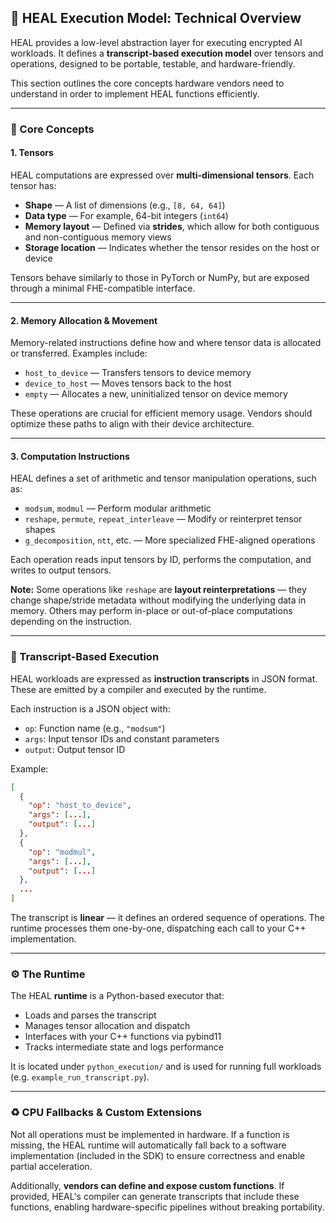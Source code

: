
## 🧠 HEAL Execution Model: Technical Overview

HEAL provides a low-level abstraction layer for executing encrypted AI workloads. It defines a **transcript-based execution model** over tensors and operations, designed to be portable, testable, and hardware-friendly.

This section outlines the core concepts hardware vendors need to understand in order to implement HEAL functions efficiently.

---

### 📐 Core Concepts

#### 1. **Tensors**

HEAL computations are expressed over **multi-dimensional tensors**. Each tensor has:

- **Shape** — A list of dimensions (e.g., `[8, 64, 64]`)
- **Data type** — For example, 64-bit integers (`int64`)
- **Memory layout** — Defined via **strides**, which allow for both contiguous and non-contiguous memory views
- **Storage location** — Indicates whether the tensor resides on the host or device

Tensors behave similarly to those in PyTorch or NumPy, but are exposed through a minimal FHE-compatible interface.

---

#### 2. **Memory Allocation & Movement**

Memory-related instructions define how and where tensor data is allocated or transferred. Examples include:

- `host_to_device` — Transfers tensors to device memory
- `device_to_host` — Moves tensors back to the host
- `empty` — Allocates a new, uninitialized tensor on device memory

These operations are crucial for efficient memory usage. Vendors should optimize these paths to align with their device architecture.

---

#### 3. **Computation Instructions**

HEAL defines a set of arithmetic and tensor manipulation operations, such as:

- `modsum`, `modmul` — Perform modular arithmetic
- `reshape`, `permute`, `repeat_interleave` — Modify or reinterpret tensor shapes
- `g_decomposition`, `ntt`, etc. — More specialized FHE-aligned operations

Each operation reads input tensors by ID, performs the computation, and writes to output tensors. 

**Note:** Some operations like `reshape` are **layout reinterpretations** — they change shape/stride metadata without modifying the underlying data in memory. Others may perform in-place or out-of-place computations depending on the instruction.

---

### 📄 Transcript-Based Execution

HEAL workloads are expressed as **instruction transcripts** in JSON format. These are emitted by a compiler and executed by the runtime.

Each instruction is a JSON object with:
- `op`: Function name (e.g., `"modsum"`)
- `args`: Input tensor IDs and constant parameters
- `output`: Output tensor ID

Example:
```json
[
  {
    "op": "host_to_device",
    "args": [...],
    "output": [...]
  },
  {
    "op": "modmul",
    "args": [...],
    "output": [...]
  },
  ...
]
```

The transcript is **linear** — it defines an ordered sequence of operations. The runtime processes them one-by-one, dispatching each call to your C++ implementation.

---

### ⚙️ The Runtime

The HEAL **runtime** is a Python-based executor that:

- Loads and parses the transcript
- Manages tensor allocation and dispatch
- Interfaces with your C++ functions via pybind11
- Tracks intermediate state and logs performance

It is located under `python_execution/` and is used for running full workloads (e.g. `example_run_transcript.py`).

---

### ♻️ CPU Fallbacks & Custom Extensions

Not all operations must be implemented in hardware. If a function is missing, the HEAL runtime will automatically fall back to a software implementation (included in the SDK) to ensure correctness and enable partial acceleration.

Additionally, **vendors can define and expose custom functions**. If provided, HEAL's compiler can generate transcripts that include these functions, enabling hardware-specific pipelines without breaking portability.
